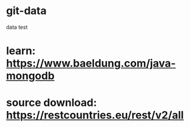 # git-data
data test 


# learn: https://www.baeldung.com/java-mongodb
# source download: https://restcountries.eu/rest/v2/all
